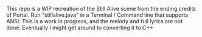 This repo is a WIP recreation of the Still Alive scene from the ending credits of Portal.
Run "stillalive.java" in a Terminal / Command line that supports ANSI.
This is a work in progress, and the melody and full lyrics are not done.
Eventually I might get around to converting it to C++
